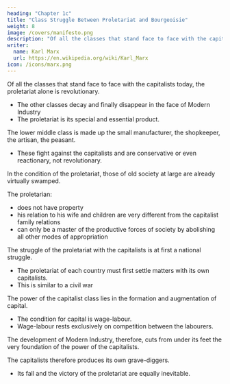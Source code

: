```yaml
---
heading: "Chapter 1c"
title: "Class Struggle Between Proletariat and Bourgeoisie"
weight: 8
image: /covers/manifesto.png
description: "Of all the classes that stand face to face with the capitalists today, the proletariat alone is revolutionary"
writer:
  name: Karl Marx
  url: https://en.wikipedia.org/wiki/Karl_Marx
icon: /icons/marx.png
---
```




Of all the classes that stand face to face with the capitalists today, the proletariat alone is revolutionary. 
- The other classes decay and finally disappear in the face of Modern Industry
- The proletariat is its special and essential product.

The lower middle class is made up the small manufacturer, the shopkeeper, the artisan, the peasant. 
- These fight against the capitalists and are conservative or even reactionary, not revolutionary. 

<!-- Nay more, they are reactionary, for they try to roll back the wheel of history. If by chance, they are revolutionary, they are only so in view of their impending transfer into the proletariat; they thus defend not their present, but their future interests, they desert their own standpoint to place themselves at that of the proletariat. -->

<!-- The “dangerous class”, [lumpenproletariat] the social scum, that passively rotting mass thrown off by the lowest layers of the old society, may, here and there, be swept into the movement by a proletarian revolution; its conditions of life, however, prepare it far more for the part of a bribed tool of reactionary intrigue. -->

In the condition of the proletariat, those of old society at large are already virtually swamped. 

The proletarian:
- does not have property
- his relation to his wife and children are very different from the capitalist family relations
- can only be a master of the productive forces of society by abolishing all other modes of appropriation

<!--  modern industry labour, modern subjection to capital, the same in England as in France, in America as in Germany, has stripped him of every trace of national character. Law, morality, religion, are to him so many capitalist prejudices, behind which lurk in ambush just as many capitalist interests. -->

<!-- All the preceding classes that got the upper hand sought to fortify their already acquired status by subjecting society at large to their conditions of appropriation.  -->



<!-- , and thereby also every other previous mode of appropriation. They have nothing of their own to secure and to fortify; their mission is to destroy all previous securities for, and insurances of, individual property. -->

<!-- All previous historical movements were movements of minorities, or in the interest of minorities. The proletarian movement is the self-conscious, independent movement of the immense majority, in the interest of the immense majority. The proletariat, the lowest stratum of our present society, cannot stir, cannot raise itself up, without the whole superincumbent strata of official society being sprung into the air.

Though not in substance, yet in form, -->

The struggle of the proletariat with the capitalists is at first a national struggle.
- The proletariat of each country must first settle matters with its own capitalists.
- This is similar to a civil war

<!-- In depicting the most general phases of the development of the proletariat, we traced the more or less veiled civil war, raging within existing society, up to the point where that war breaks out into open revolution, and where the violent overthrow of the capitalists lays the foundation for the sway of the proletariat. -->

<!-- Hitherto, every form of society has been based, as we have already seen, on the antagonism of oppressing and oppressed classes. But in order to oppress a class, certain conditions must be assured to it under which it can, at least, continue its slavish existence. 

The serf, in the period of serfdom, raised himself to membership in the commune, just as the petty capitalist, under the yoke of the feudal absolutism, managed to develop into a capitalist. The modern labourer, on the contrary, instead of rising with the process of industry, sinks deeper and deeper below the conditions of existence of his own class. He becomes a pauper, and pauperism develops more rapidly than population and wealth. And here it becomes evident, that the capitalists is unfit any longer to be the ruling class in society, and to impose its conditions of existence upon society as an over-riding law. It is unfit to rule because it is incompetent to assure an existence to its slave within his slavery, because it cannot help letting him sink into such a state, that it has to feed him, instead of being fed by him. Society can no longer live under this capitalists, in other words, its existence is no longer compatible with society. -->

The power of the capitalist class lies in the formation and augmentation of capital.
- The condition for capital is wage-labour.
- Wage-labour rests exclusively on competition between the labourers. 

<!-- The advance of industry, whose involuntary promoter is the capitalists, replaces the isolation of the labourers, due to competition, by the revolutionary combination, due to association.  -->

The development of Modern Industry, therefore, cuts from under its feet the very foundation of the power of the capitalists. <!-- produces and appropriates products.  -->

The capitalists therefore produces its own grave-diggers.
-  Its fall and the victory of the proletariat are equally inevitable.

<!-- 
1. “This proposition,” I wrote in the preface to the English translation, “which, in my opinion, is destined to do for history what Darwin’ s theory has done for biology, we both of us, had been gradually approaching for some years before 1845. How far I had independently progressed towards it is best shown by my Conditions of the Working Class in England. But when I again met Marx at Brussels, in spring 1845, he had it already worked out and put it before me in terms almost as clear as those in which I have stated it here.” [Note by Engels to the German edition of 1890]

2. Lassalle personally, to us, always acknowledged himself to be a disciple of Marx, and, as such, stood on the ground of the Manifesto. But in his first public agitation, 1862-1864, he did not go beyond demanding co-operative workshops supported by state credit.

A. The first Russian translation of the Manifesto of the Communist Party was made by Bakunin, who despite being one of Marx and Engels’ most pronounced opponents in the working class movement, saw the great revolutionary importance contained within the Manifesto. Published in Geneva in 1869 (printing it in Russia was impossible due to state censorship), Bakunin’s translation was not completely accurate, and was replaced a decade later by Plekhanov’s translation in 1882, for which both Marx and Engels wrote a preface.

B. A reference to the events that occurred in Russia after the assassination, on March, 1, 1881, of Emperor Alexander II by Narodnaya Volya members. Alexander III, his successor, was staying in Gatchina for fear of further terrorism.

C. The issue of 30 December 1871 of Woodhulls & Claiflin's weekly contained an exact copy of Helen Macfarlane's translation for the Red Republican but neither the Red Republican nor Helen Macfarlane were acknowledged.
 -->

